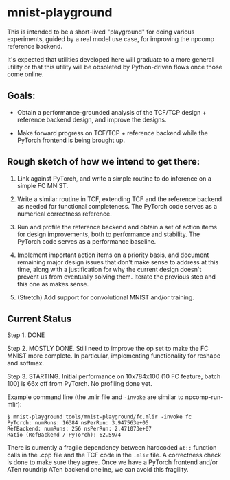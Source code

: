 # mnist-playground

This is intended to be a short-lived "playground" for doing various experiments, guided by a real model use case, for improving the npcomp reference backend.

It's expected that utilities developed here will graduate to a more general utility or that this utility will be obsoleted by Python-driven flows once those come online.

## Goals:

- Obtain a performance-grounded analysis of the TCF/TCP design + reference backend design, and improve the designs.

- Make forward progress on TCF/TCP + reference backend while the PyTorch frontend is being brought up.

## Rough sketch of how we intend to get there:

1. Link against PyTorch, and write a simple routine to do inference on a simple FC MNIST.

2. Write a similar routine in TCF, extending TCF and the reference backend as needed for functional completeness. The PyTorch code serves as a numerical correctness reference.

3. Run and profile the reference backend and obtain a set of action items for design improvements, both to performance and stability. The PyTorch code serves as a performance baseline.

4. Implement important action items on a priority basis, and document remaining major design issues that don't make sense to address at this time, along with a justification for why the current design doesn't prevent us from eventually solving them. Iterate the previous step and this one as makes sense.

5. (Stretch) Add support for convolutional MNIST and/or training.

## Current Status

Step 1. DONE

Step 2. MOSTLY DONE. Still need to improve the op set to make the FC MNIST more complete. In particular, implementing functionality for reshape and softmax.

Step 3. STARTING. Initial performance on 10x784x100 (10 FC feature, batch 100) is 66x off from PyTorch. No profiling done yet.

Example command line (the .mlir file and `-invoke` are similar to npcomp-run-mlir):

```
$ mnist-playground tools/mnist-playground/fc.mlir -invoke fc
PyTorch: numRuns: 16384 nsPerRun: 3.947563e+05
RefBackend: numRuns: 256 nsPerRun: 2.471073e+07
Ratio (RefBackend / PyTorch): 62.5974
```

There is currently a fragile dependency between hardcoded `at::` function calls in the .cpp file and the TCF code in the `.mlir` file. A correctness check is done to make sure they agree. Once we have a PyTorch frontend and/or ATen roundrip ATen backend oneline, we can avoid this fragility.
